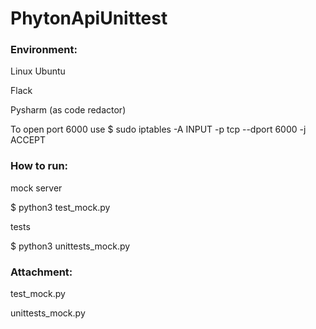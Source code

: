 # PhytonApiUnittest

### Environment:
 Linux Ubuntu 
 
 Flack
 
 Pysharm (as code redactor)
 
 To open port 6000 use $ sudo iptables -A INPUT -p tcp --dport 6000 -j ACCEPT

### How to run:
 mock server
 
 $ python3 test_mock.py

 tests
 
 $ python3 unittests_mock.py
 
### Attachment:
 test_mock.py
 
 unittests_mock.py
